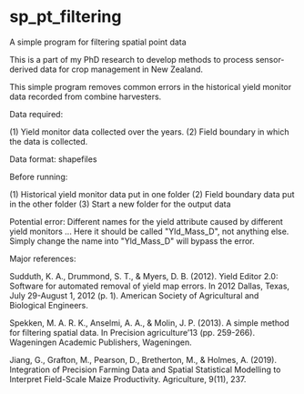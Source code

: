 # sp_pt_filtering
A simple program for filtering spatial point data

This is a part of my PhD research to develop methods to process sensor-derived data for crop management in New Zealand.

This simple program removes common errors in the historical yield monitor data recorded from combine harvesters. 

Data required:

  (1) Yield monitor data collected over the years.
  (2) Field boundary in which the data is collected. 

Data format: shapefiles

Before running:

  (1) Historical yield monitor data put in one folder 
  (2) Field boundary data put in the other folder 
  (3) Start a new folder for the output data 

Potential error: 
  Different names for the yield attribute caused by different yield monitors ... 
  Here it should be called "Yld_Mass_D", not anything else.
  Simply change the name into "Yld_Mass_D" will bypass the error.

Major references:

  Sudduth, K. A., Drummond, S. T., & Myers, D. B. (2012). Yield Editor 2.0: Software for automated removal of yield map errors. In 2012 Dallas, Texas, July 29-August 1, 2012 (p. 1). American Society of Agricultural and Biological Engineers.

  Spekken, M. A. R. K., Anselmi, A. A., & Molin, J. P. (2013). A simple method for filtering spatial data. In Precision agriculture’13 (pp. 259-266). Wageningen Academic Publishers, Wageningen.

  Jiang, G., Grafton, M., Pearson, D., Bretherton, M., & Holmes, A. (2019). Integration of Precision Farming Data and Spatial Statistical Modelling to Interpret Field-Scale Maize Productivity. Agriculture, 9(11), 237.
